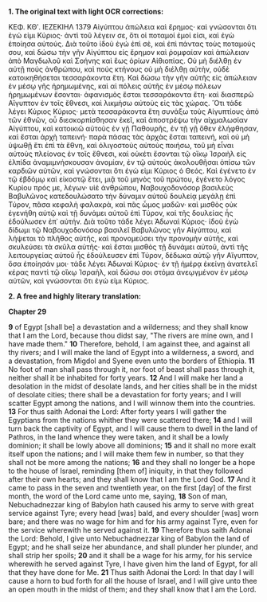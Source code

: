 **1. The original text with light OCR corrections:**

ΚΕΦ. ΚΘʹ. ΙΕΖΕΚΙΗΛ 1379
Αἰγύπτου ἀπώλεια καὶ ἔρημος· καὶ γνώσονται ὅτι ἐγώ εἰμι Κύριος· ἀντὶ τοῦ λέγειν σε, ὅτι οἱ ποταμοί ἐμοί εἰσι, καὶ ἐγὼ ἐποίησα αὐτούς. Διὰ τοῦτο ἰδοὺ ἐγώ ἐπὶ σὲ, καὶ ἐπὶ πάντας τοὺς ποταμούς σου, καὶ δώσω τὴν γῆν Αἰγύπτου εἰς ἔρημον καὶ ῥομφαίαν καὶ ἀπώλειαν ἀπὸ Μαγδωλοῦ καὶ Σοήνης καὶ ἕως ὁρίων Αἰθιοπίας. Οὐ μὴ διέλθῃ ἐν αὐτῇ πούς ἀνθρώπου, καὶ πούς κτήνους οὐ μὴ διέλθῃ αὐτὴν, οὐδὲ κατοικηθήσεται τεσσαράκοντα ἔτη. Καὶ δώσω τὴν γῆν αὐτῆς εἰς ἀπώλειαν ἐν μέσῳ γῆς ἠρημωμένης, καὶ αἱ πόλεις αὐτῆς ἐν μέσῳ πόλεων ἠρημωμένων ἔσονται· ἀφανισμὸς ἔσται τεσσαράκοντα ἔτη· καὶ διασπερῶ Αἴγυπτον ἐν τοῖς ἔθνεσι, καὶ λικμήσω αὐτοὺς εἰς τὰς χώρας. Ὅτι τάδε λέγει Κύριος Κύριος· μετὰ τεσσαράκοντα ἔτη συνάξω τοὺς Αἰγυπτίους ἀπὸ τῶν ἐθνῶν, οὗ διεσκορπίσθησαν ἐκεῖ, καὶ ἀποστρέψω τὴν αἰχμαλωσίαν Αἰγύπτου, καὶ κατοικιῶ αὐτοὺς ἐν γῇ Παθουρῆς, ἐν τῇ γῇ ὅθεν ἐλήφθησαν, καὶ ἔσται ἀρχὴ ταπεινή· παρὰ πάσας τὰς ἀρχὰς ἔσται ταπεινή, καὶ οὐ μὴ ὑψωθῇ ἔτι ἐπὶ τὰ ἔθνη, καὶ ὀλιγοστοὺς αὐτοὺς ποιήσω, τοῦ μὴ εἶναι αὐτοὺς πλείονας ἐν τοῖς ἔθνεσι, καὶ οὐκέτι ἔσονται τῷ οἴκῳ Ἰσραὴλ εἰς ἐλπίδα ἀναμιμνήσκουσαν ἀνομίαν, ἐν τῷ αὐτοὺς ἀκολουθῆσαι ὀπίσω τῶν καρδιῶν αὐτῶν, καὶ γνώσονται ὅτι ἐγώ εἰμι Κύριος ὁ Θεός. Καὶ ἐγένετο ἐν τῷ ἑβδόμῳ καὶ εἰκοστῷ ἔτει, μιᾷ τοῦ μηνὸς τοῦ πρώτου, ἐγένετο λόγος Κυρίου πρός με, λέγων· υἱὲ ἀνθρώπου, Ναβουχοδονόσορ βασιλεὺς Βαβυλῶνος κατεδουλώσατο τὴν δύναμιν αὐτοῦ δουλείᾳ μεγάλῃ ἐπὶ Τύρον, πᾶσα κεφαλὴ φαλακρὰ, καὶ πᾶς ὦμος μαδῶν· καὶ μισθὸς οὐκ ἐγενήθη αὐτῷ καὶ τῇ δυνάμει αὐτοῦ ἐπὶ Τύρον, καὶ τῆς δουλείας ἧς ἐδούλωσεν ἐπ᾿ αὐτήν. Διὰ τοῦτο τάδε λέγει Ἀδωναὶ Κύριος· ἰδοὺ ἐγὼ δίδωμι τῷ Ναβουχοδονόσορ βασιλεῖ Βαβυλῶνος γῆν Αἰγύπτου, καὶ λήψεται τὸ πλῆθος αὐτῆς, καὶ προνομεύσει τὴν προνομὴν αὐτῆς, καὶ σκυλεύσει τὰ σκῦλα αὐτῆς· καὶ ἔσται μισθὸς τῇ δυνάμει αὐτοῦ, ἀντὶ τῆς λειτουργείας αὐτοῦ ἧς ἐδούλευσεν ἐπὶ Τύρον, δέδωκα αὐτῷ γῆν Αἴγυπτον, ὅσα ἐποίησάν μοι· τάδε λέγει Ἀδωναὶ Κύριος· ἐν τῇ ἡμέρᾳ ἐκείνῃ ἀνατελεῖ κέρας παντὶ τῷ οἴκῳ Ἰσραὴλ, καὶ δώσω σοι στόμα ἀνεῳγμένον ἐν μέσῳ αὐτῶν, καὶ γνώσονται ὅτι ἐγώ εἰμι Κύριος.

**2. A free and highly literary translation:**

**Chapter 29**

**9** of Egypt [shall be] a devastation and a wilderness; and they shall know that I am the Lord, because thou didst say, "The rivers are mine own, and I have made them."
**10** Therefore, behold, I am against thee, and against all thy rivers; and I will make the land of Egypt into a wilderness, a sword, and a devastation, from Migdol and Syene even unto the borders of Ethiopia.
**11** No foot of man shall pass through it, nor foot of beast shall pass through it, neither shall it be inhabited for forty years.
**12** And I will make her land a desolation in the midst of desolate lands, and her cities shall be in the midst of desolate cities; there shall be a devastation for forty years; and I will scatter Egypt among the nations, and I will winnow them into the countries.
**13** For thus saith Adonai the Lord: After forty years I will gather the Egyptians from the nations whither they were scattered there;
**14** and I will turn back the captivity of Egypt, and I will cause them to dwell in the land of Pathros, in the land whence they were taken, and it shall be a lowly dominion; it shall be lowly above all dominions;
**15** and it shall no more exalt itself upon the nations; and I will make them few in number, so that they shall not be more among the nations;
**16** and they shall no longer be a hope to the house of Israel, reminding [them of] iniquity, in that they followed after their own hearts; and they shall know that I am the Lord God.
**17** And it came to pass in the seven and twentieth year, on the first [day] of the first month, the word of the Lord came unto me, saying,
**18** Son of man, Nebuchadnezzar king of Babylon hath caused his army to serve with great service against Tyre; every head [was] bald, and every shoulder [was] worn bare; and there was no wage for him and for his army against Tyre, even for the service wherewith he served against it.
**19** Therefore thus saith Adonai the Lord: Behold, I give unto Nebuchadnezzar king of Babylon the land of Egypt; and he shall seize her abundance, and shall plunder her plunder, and shall strip her spoils;
**20** and it shall be a wage for his army, for his service wherewith he served against Tyre, I have given him the land of Egypt, for all that they have done for Me.
**21** Thus saith Adonai the Lord: In that day I will cause a horn to bud forth for all the house of Israel, and I will give unto thee an open mouth in the midst of them; and they shall know that I am the Lord.